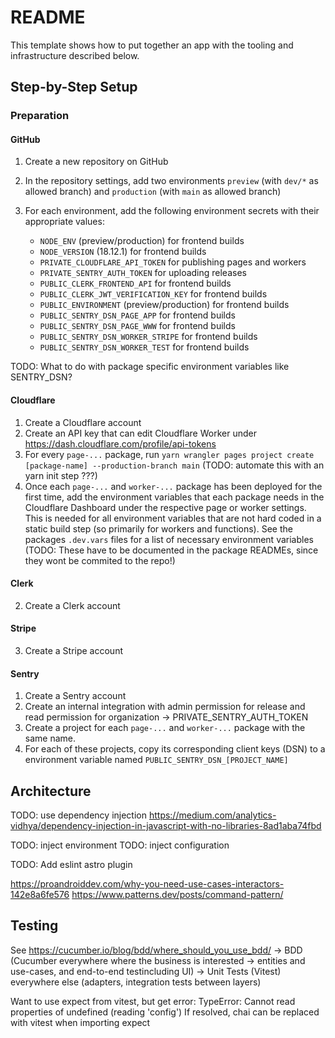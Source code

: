 # README

This template shows how to put together an app with the tooling and infrastructure described below.

## Step-by-Step Setup

### Preparation

#### GitHub

1. Create a new repository on GitHub
2. In the repository settings, add two environments `preview` (with `dev/*` as allowed branch) and `production` (with `main` as allowed branch)
3. For each environment, add the following environment secrets with their appropriate values:

   - `NODE_ENV` (preview/production) for frontend builds
   - `NODE_VERSION` (18.12.1) for frontend builds
   - `PRIVATE_CLOUDFLARE_API_TOKEN` for publishing pages and workers
   - `PRIVATE_SENTRY_AUTH_TOKEN` for uploading releases
   - `PUBLIC_CLERK_FRONTEND_API` for frontend builds
   - `PUBLIC_CLERK_JWT_VERIFICATION_KEY` for frontend builds
   - `PUBLIC_ENVIRONMENT` (preview/production) for frontend builds
   - `PUBLIC_SENTRY_DSN_PAGE_APP` for frontend builds
   - `PUBLIC_SENTRY_DSN_PAGE_WWW` for frontend builds
   - `PUBLIC_SENTRY_DSN_WORKER_STRIPE` for frontend builds
   - `PUBLIC_SENTRY_DSN_WORKER_TEST` for frontend builds

TODO: What to do with package specific environment variables like SENTRY_DSN?

#### Cloudflare

1. Create a Cloudflare account
2. Create an API key that can edit Cloudflare Worker under <https://dash.cloudflare.com/profile/api-tokens>
3. For every `page-...` package, run `yarn wrangler pages project create [package-name] --production-branch main` (TODO: automate this with an yarn init step ???)
4. Once each `page-...` and `worker-...` package has been deployed for the first time, add the environment variables that each package needs in the Cloudflare Dashboard under the respective page or worker settings.
   This is needed for all environment variables that are not hard coded in a static build step (so primarily for workers and functions).
   See the packages `.dev.vars` files for a list of necessary environment variables (TODO: These have to be documented in the package READMEs, since they wont be commited to the repo!)

#### Clerk

2. Create a Clerk account

#### Stripe

3. Create a Stripe account

#### Sentry

1. Create a Sentry account
2. Create an internal integration with admin permission for release and read permission for organization -> PRIVATE_SENTRY_AUTH_TOKEN
3. Create a project for each `page-...` and `worker-...` package with the same name.
4. For each of these projects, copy its corresponding client keys (DSN) to a environment variable named `PUBLIC_SENTRY_DSN_[PROJECT_NAME]`

## Architecture

TODO: use dependency injection <https://medium.com/analytics-vidhya/dependency-injection-in-javascript-with-no-libraries-8ad1aba74fbd>

TODO: inject environment
TODO: inject configuration

TODO: Add eslint astro plugin

<https://proandroiddev.com/why-you-need-use-cases-interactors-142e8a6fe576>
<https://www.patterns.dev/posts/command-pattern/>

## Testing

See <https://cucumber.io/blog/bdd/where_should_you_use_bdd/>
\-> BDD (Cucumber everywhere where the business is interested -> entities and use-cases, and end-to-end testincluding UI)
\-> Unit Tests (Vitest) everywhere else (adapters, integration tests between layers)

Want to use expect from vitest, but get error: TypeError: Cannot read properties of undefined (reading 'config')
If resolved, chai can be replaced with vitest when importing expect
